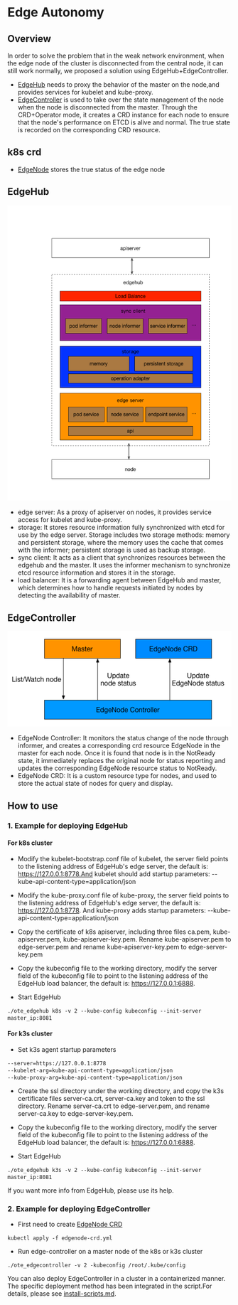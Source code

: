 # Edge Autonomy

## Overview
In order to solve the problem that in the weak network environment, when the edge node of the cluster is disconnected from the central node, it can still work normally, we proposed a solution using EdgeHub+EdgeController.
* [EdgeHub](../cmd/edgehub) needs to proxy the behavior of the master on the node,and provides services for kubelet and kube-proxy. 
* [EdgeController](../cmd/edgecontroller) is used to take over the state management of the node when the node is disconnected from the master. Through the CRD+Operator mode, it creates a CRD instance for each node to ensure that the node's performance on ETCD is alive and normal. The true state is recorded on the corresponding CRD resource.

## k8s crd
* [EdgeNode](../deployments/kube-apiserver/edgenode-crd.yml.tpl) stores the true status of the edge node

## EdgeHub
![](images/edgehub.png)

* edge server: As a proxy of apiserver on nodes, it provides service access for kubelet and kube-proxy.
* storage: It stores resource information fully synchronized with etcd for use by the edge server. Storage includes two storage methods: memory and persistent storage, where the memory uses the cache that comes with the informer; persistent storage is used as backup storage.
* sync client: It acts as a client that synchronizes resources between the edgehub and the master. It uses the informer mechanism to synchronize etcd resource information and stores it in the storage.
* load balancer: It is a forwarding agent between EdgeHub and master, which determines how to handle requests initiated by nodes by detecting the availability of master.

## EdgeController
![](images/edgecontroller.png)
* EdgeNode Controller: It monitors the status change of the node through informer, and creates a corresponding crd resource EdgeNode in the master for each node. Once it is found that node is in the NotReady state, it immediately replaces the original node for status reporting and updates the corresponding EdgeNode resource status to NotReady.
* EdgeNode CRD: It is a custom resource type for nodes, and used to store the actual state of nodes for query and display.

## How to use
### 1. Example for deploying EdgeHub
#### For k8s cluster
* Modify the kubelet-bootstrap.conf file of kubelet, the server field points to the listening address of EdgeHub's edge server, the default is: https://127.0.0.1:8778.And kubelet should add startup parameters: --kube-api-content-type=application/json

* Modify the kube-proxy.conf file of kube-proxy, the server field points to the listening address of EdgeHub's edge server, the default is: https://127.0.0.1:8778. And kube-proxy adds startup parameters: --kube-api-content-type=application/json

* Copy the certificate of k8s apiserver, including three files ca.pem, kube-apiserver.pem, kube-apiserver-key.pem. Rename kube-apiserver.pem to edge-server.pem and rename kube-apiserver-key.pem to edge-server-key.pem

* Copy the kubeconfig file to the working directory, modify the server field of the kubeconfig file to point to the listening address of the EdgeHub load balancer, the default is: https://127.0.0.1:6888.

* Start EdgeHub
```shell
./ote_edgehub k8s -v 2 --kube-config kubeconfig --init-server master_ip:8081
```

#### For k3s cluster
* Set k3s agent startup parameters
```shell
--server=https://127.0.0.1:8778
--kubelet-arg=kube-api-content-type=application/json
--kube-proxy-arg=kube-api-content-type=application/json
```

* Create the ssl directory under the working directory, and copy the k3s certificate files server-ca.crt, server-ca.key and token to the ssl directory. Rename server-ca.crt to edge-server.pem, and rename server-ca.key to edge-server-key.pem.

* Copy the kubeconfig file to the working directory, modify the server field of the kubeconfig file to point to the listening address of the EdgeHub load balancer, the default is: https://127.0.0.1:6888.

* Start EdgeHub
```shell
./ote_edgehub k3s -v 2 --kube-config kubeconfig --init-server master_ip:8081
```

If you want more info from EdgeHub, please use its help.

### 2. Example for deploying EdgeController
* First need to create [EdgeNode CRD](../deployments/kube-apiserver/edgenode-crd.yml.tpl)
```shell
kubectl apply -f edgenode-crd.yml
```
* Run edge-controller on a master node of the k8s or k3s cluster
```shell
./ote_edgecontroller -v 2 -kubeconfig /root/.kube/config
```

You can also deploy EdgeController in a cluster in a containerized manner. The specific deployment method has been integrated in the script.For details, please see [install-scripts.md](./install-scripts.md).

